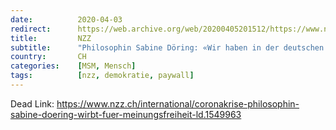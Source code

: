 ```yaml
---
date:          2020-04-03
redirect:      https://web.archive.org/web/20200405201512/https://www.nzz.ch/international/coronakrise-philosophin-sabine-doering-wirbt-fuer-meinungsfreiheit-ld.1549963
title:         NZZ
subtitle:      "Philosophin Sabine Döring: «Wir haben in der deutschen Öffentlichkeit einen diskursfeindlichen Hang zur Übersensibilität und zum Moralisieren»"
country:       CH
categories:    [MSM, Mensch]
tags:          [nzz, demokratie, paywall]
---
```

Dead Link: https://www.nzz.ch/international/coronakrise-philosophin-sabine-doering-wirbt-fuer-meinungsfreiheit-ld.1549963
